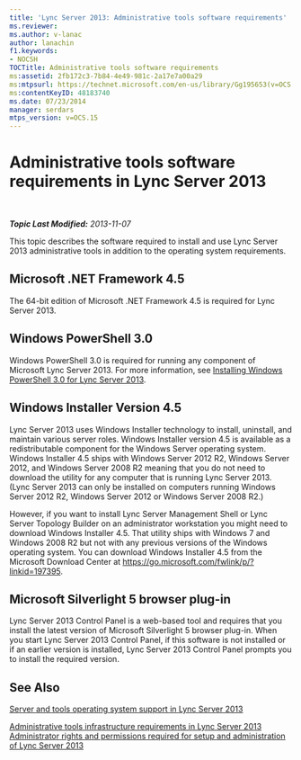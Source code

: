 ```yaml
---
title: 'Lync Server 2013: Administrative tools software requirements'
ms.reviewer: 
ms.author: v-lanac
author: lanachin
f1.keywords:
- NOCSH
TOCTitle: Administrative tools software requirements
ms:assetid: 2fb172c3-7b84-4e49-981c-2a17e7a00a29
ms:mtpsurl: https://technet.microsoft.com/en-us/library/Gg195653(v=OCS.15)
ms:contentKeyID: 48183740
ms.date: 07/23/2014
manager: serdars
mtps_version: v=OCS.15
---
```


<div data-xmlns="http://www.w3.org/1999/xhtml">

<div class="topic" data-xmlns="http://www.w3.org/1999/xhtml" data-msxsl="urn:schemas-microsoft-com:xslt" data-cs="https://msdn.microsoft.com/">

<div data-asp="https://msdn2.microsoft.com/asp">

# Administrative tools software requirements in Lync Server 2013

</div>

<div id="mainSection">

<div id="mainBody">

<span> </span>

_**Topic Last Modified:** 2013-11-07_

This topic describes the software required to install and use Lync Server 2013 administrative tools in addition to the operating system requirements.

<div>

## Microsoft .NET Framework 4.5

The 64-bit edition of Microsoft .NET Framework 4.5 is required for Lync Server 2013.

</div>

<div>

## Windows PowerShell 3.0

Windows PowerShell 3.0 is required for running any component of Microsoft Lync Server 2013. For more information, see [Installing Windows PowerShell 3.0 for Lync Server 2013](lync-server-2013-installing-windows-powershell-3-0.md).

</div>

<div>

## Windows Installer Version 4.5

Lync Server 2013 uses Windows Installer technology to install, uninstall, and maintain various server roles. Windows Installer version 4.5 is available as a redistributable component for the Windows Server operating system. Windows Installer 4.5 ships with Windows Server 2012 R2, Windows Server 2012, and Windows Server 2008 R2 meaning that you do not need to download the utility for any computer that is running Lync Server 2013. (Lync Server 2013 can only be installed on computers running Windows Server 2012 R2, Windows Server 2012 or Windows Server 2008 R2.)

However, if you want to install Lync Server Management Shell or Lync Server Topology Builder on an administrator workstation you might need to download Windows Installer 4.5. That utility ships with Windows 7 and Windows 2008 R2 but not with any previous versions of the Windows operating system. You can download Windows Installer 4.5 from the Microsoft Download Center at <https://go.microsoft.com/fwlink/p/?linkid=197395>.

</div>

<div>

## Microsoft Silverlight 5 browser plug-in

Lync Server 2013 Control Panel is a web-based tool and requires that you install the latest version of Microsoft Silverlight 5 browser plug-in. When you start Lync Server 2013 Control Panel, if this software is not installed or if an earlier version is installed, Lync Server 2013 Control Panel prompts you to install the required version.

</div>

<div>

## See Also


[Server and tools operating system support in Lync Server 2013](lync-server-2013-server-and-tools-operating-system-support.md)  


[Administrative tools infrastructure requirements in Lync Server 2013](lync-server-2013-administrative-tools-infrastructure-requirements.md)  
[Administrator rights and permissions required for setup and administration of Lync Server 2013](lync-server-2013-administrator-rights-and-permissions-required-for-setup-and-administration.md)  
  

</div>

</div>

<span> </span>

</div>

</div>

</div>

